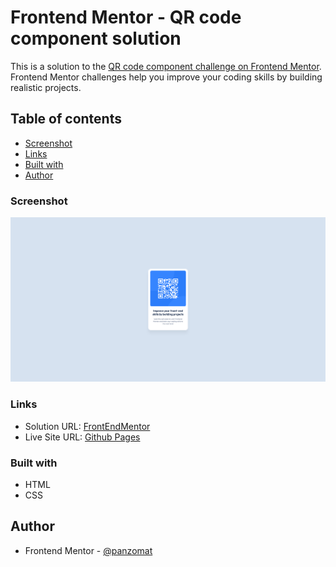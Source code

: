 # Frontend Mentor - QR code component solution

This is a solution to the [QR code component challenge on Frontend Mentor](https://www.frontendmentor.io/challenges/qr-code-component-iux_sIO_H). Frontend Mentor challenges help you improve your coding skills by building realistic projects. 

## Table of contents

- [Screenshot](#screenshot)
- [Links](#links)
- [Built with](#built-with)
- [Author](#author)

### Screenshot

![](result.png)

### Links

- Solution URL: [FrontEndMentor](https://www.frontendmentor.io/solutions/qrcode-card-using-html-and-css-GjKYp0eEOa)
- Live Site URL: [Github Pages](https://panzomat.github.io/Frontend-Mentor---QR-code-component/)

### Built with

- HTML
- CSS

## Author

- Frontend Mentor - [@panzomat](https://www.frontendmentor.io/profile/panzomat)

